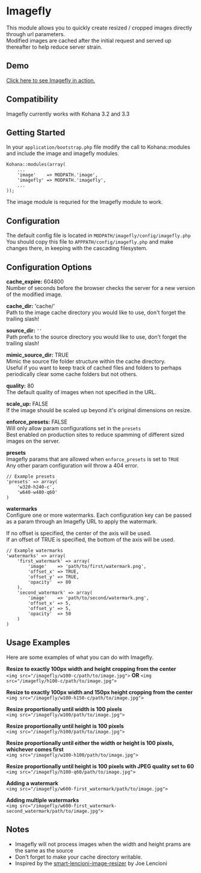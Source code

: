# Imagefly

This module allows you to quickly create resized / cropped images directly through url parameters.  
Modified images are cached after the initial request and served up thereafter to help reduce server strain.

## Demo

[Click here to see Imagefly in action.](http://www.fkportfolio.com/playground/imagefly-demo)

## Compatibility

Imagefly currently works with Kohana 3.2 and 3.3

## Getting Started

In your `application/bootstrap.php` file modify the call to Kohana::modules and include the image and imagefly modules.

    Kohana::modules(array(
        ...
        'image'    => MODPATH.'image',
        'imagefly' => MODPATH.'imagefly',
        ...
    ));

The image module is requried for the Imagefly module to work.

## Configuration

The default config file is located in `MODPATH/imagefly/config/imagefly.php`  
You should copy this file to `APPPATH/config/imagefly.php` and make changes there, in keeping with the cascading filesystem.

## Configuration Options

**cache_expire:** 604800  
Number of seconds before the browser checks the server for a new version of the modified image.

**cache_dir:** 'cache/'  
Path to the image cache directory you would like to use, don't forget the trailing slash!

**source_dir:** `''`  
Path prefix to the source directory you would like to use, don't forget the trailing slash!

**mimic_source_dir:** TRUE  
Mimic the source file folder structure within the cache directory.  
Useful if you want to keep track of cached files and folders to perhaps periodically clear some cache folders but not others.

**quality:** 80  
The default quality of images when not specified in the URL.

**scale_up:** FALSE  
If the image should be scaled up beyond it's original dimensions on resize.

**enforce_presets:** FALSE  
Will only allow param configurations set in the `presets`  
Best enabled on production sites to reduce spamming of different sized images on the server.

**presets**  
Imagefly params that are allowed when `enforce_presets` is set to `TRUE`  
Any other param configuration will throw a 404 error.
    
    // Example presets
    'presets' => array(
        'w320-h240-c',
        'w640-w480-q60'
    )
    
**watermarks**  
Configure one or more watermarks. Each configuration key can be passed as a param through an Imagefly URL to apply the watermark.

If no offset is specified, the center of the axis will be used.  
If an offset of TRUE is specified, the bottom of the axis will be used.

    // Example watermarks
    'watermarks' => array(
        'first_watermark' => array(
            'image'    => 'path/to/first/watermark.png',
            'offset_x' => TRUE,
            'offset_y' => TRUE,
            'opacity'  => 80
        ),
        'second_watermark' => array(
            'image'    => 'path/to/second/watermark.png',
            'offset_x' => 5,
            'offset_y' => 5,
            'opacity'  => 50
        )
    )

## Usage Examples

Here are some examples of what you can do with Imagefly.

**Resize to exactly 100px width and height cropping from the center**  
`<img src="/imagefly/w100-c/path/to/image.jpg">`  **OR**  `<img src="/imagefly/h100-c/path/to/image.jpg">`

**Resize to exactly 100px width and 150px height cropping from the center**  
`<img src="/imagefly/w100-h150-c/path/to/image.jpg">`

**Resize proportionally until width is 100 pixels**  
`<img src="/imagefly/w100/path/to/image.jpg">`

**Resize proportionally until height is 100 pixels**  
`<img src="/imagefly/h100/path/to/image.jpg">`

**Resize proportionally until either the width or height is 100 pixels, whichever comes first**  
`<img src="/imagefly/w100-h100/path/to/image.jpg">`

**Resize proportionally until height is 100 pixels with JPEG quality set to 60**  
`<img src="/imagefly/h100-q60/path/to/image.jpg">`

**Adding a watermark**  
`<img src="/imagefly/w600-first_watermark/path/to/image.jpg">`  

**Adding multiple watermarks**  
`<img src="/imagefly/w600-first_watermark-second_watermark/path/to/image.jpg">`  

## Notes

* Imagefly will not process images when the width and height prams are the same as the source
* Don't forget to make your cache directory writable.
* Inspired by the [smart-lencioni-image-resizer](http://code.google.com/p/smart-lencioni-image-resizer/) by Joe Lencioni